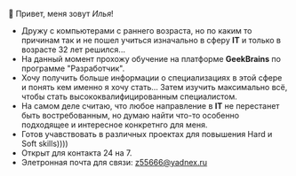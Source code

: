 👋 Привет, меня зовут *Илья*!    
* Дружу с компьютерами с раннего возраста, но по каким то причинам так и не пошел учиться изначально в сферу **IT** и только в возрасте 32 лет решился...  
* На данный момент прохожу обучение на платформе **GeekBrains** по программе "Разработчик".  
* Хочу получить больше информации о специализациях в этой сфере и понять кем именно я хочу стать... Затем изучить максимально всё, чтобы стать высококвалифицированным специалистом.  
* На самом деле считаю, что любое направление в **IT** не перестанет быть востребованным, но думаю найти что-то особенно подходящее и интересное конкретнго для меня.  
* Готов учавствовать в различных проектах для повышения Hard и Soft skills))))  
* Открыт для контакта 24 на 7.  
* Элетронная почта для связи: z55666@yadnex.ru
